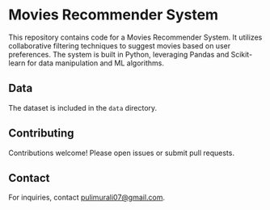 # Movies Recommender System

This repository contains code for a Movies Recommender System. It utilizes collaborative filtering techniques to suggest movies based on user preferences. The system is built in Python, leveraging Pandas and Scikit-learn for data manipulation and ML algorithms.

## Data

The dataset is included in the `data` directory.

## Contributing

Contributions welcome! Please open issues or submit pull requests.

## Contact

For inquiries, contact [pulimurali07@gmail.com](mailto:pulimurali07@gmail).
